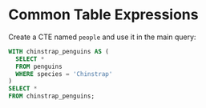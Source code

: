 # Common Table Expressions

Create a CTE named `people` and use it in the main query:

```sql
WITH chinstrap_penguins AS (
  SELECT *
  FROM penguins
  WHERE species = 'Chinstrap'
)
SELECT *
FROM chinstrap_penguins;
```

